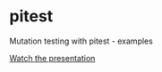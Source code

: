 # pitest
Mutation testing with pitest - examples

[Watch the presentation](https://rdelgatte.github.io/pitest-presentation/)